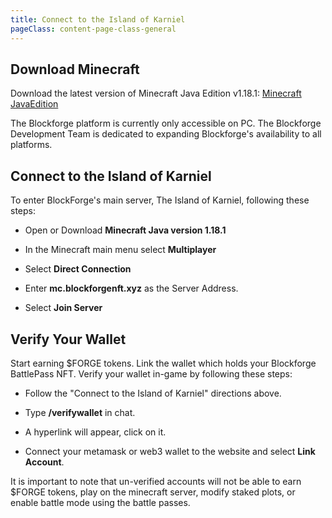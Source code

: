 ```yaml
---
title: Connect to the Island of Karniel
pageClass: content-page-class-general
---
```


## Download Minecraft
Download the latest version of Minecraft Java Edition v1.18.1: [Minecraft JavaEdition](https://www.minecraft.net/en-us/store/minecraft-java-edition)

The Blockforge platform is currently only accessible on PC. The Blockforge Development Team is dedicated to expanding Blockforge's availability to all platforms.


## Connect to the Island of Karniel
To enter BlockForge's main server, The Island of Karniel, following these steps:

* Open or Download **Minecraft Java version 1.18.1**

* In the Minecraft main menu select **Multiplayer**

* Select **Direct Connection**

* Enter **mc.blockforgenft.xyz** as the Server Address.

* Select **Join Server**


## Verify Your Wallet
Start earning $FORGE tokens. Link the wallet which holds your Blockforge BattlePass NFT. Verify your wallet in-game by following these steps:

* Follow the "Connect to the Island of Karniel" directions above.

* Type **/verifywallet** in chat.

* A hyperlink will appear, click on it.

* Connect your metamask or web3 wallet to the website and select **Link Account**.


It is important to note that un-verified accounts will not be able to earn $FORGE tokens, play on the minecraft server, modify staked plots, or enable battle mode using the battle passes.
